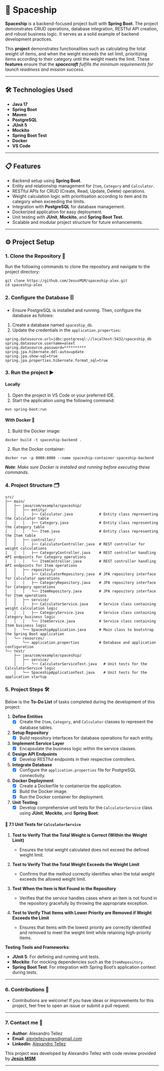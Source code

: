 # 🚀 Spaceship

**Spaceship** is a backend-focused project built with **Spring Boot**. The project demonstrates CRUD operations, database integration, RESTful API creation, and robust business logic. It serves as a solid example of backend development practices.

This **project** demonstrates functionalities such as calculating the total weight of items, and when the weight exceeds the set limit, prioritizing items according to their category until the weight meets the limit. These **features** ensure that the ***spacecraft*** *fulfills the minimum requirements for launch readiness and mission success*.

---

## 🛠️ Technologies Used

- **Java 17**
- **Spring Boot**
- **Maven**
- **PostgreSQL**
- **JUnit 5**
- **Mockito**
- **Spring Boot Test**
- **Docker**
- **VS Code**

---

## 📋 Features

- Backend setup using **Spring Boot**.
- Entity and relationship management for `Item`, `Category` and `Calculator`. 
- RESTful APIs for CRUD (Create, Read, Update, Delete) operations.
- Weight calculation logic with prioritisation according to item and its category when exceeding the limits.
- Integration with **PostgreSQL** for database management.
- Dockerized application for easy deployment.
- Unit testing with **JUnit**, **Mockito**, and **Spring Boot Test**.
- Scalable and modular project structure for future enhancements.

---

## ⚙️ Project Setup

### 1. Clone the Repository 📂

Run the following commands to clone the repository and navigate to the project directory:

```
git clone https://github.com/JesusMSM/spaceship-alex.git
cd spaceship-alex
```

### 2. Configure the Database 🗄️

* Ensure PostgreSQL is installed and running. Then, configure the database as follows:

1. Create a database named `spaceship_db`.
2. Update the credentials in the `application.properties`:

```
spring.datasource.url=jdbc:postgresql://localhost:5432/spaceship_db
spring.datasource.username=alext
spring.datasource.password=**********
spring.jpa.hibernate.ddl-auto=update
spring.jpa.show-sql=true
spring.jpa.properties.hibernate.format_sql=true
```

### 3. Run the project ▶️

#### Locally
1. Open the project in VS Code or your preferred IDE.
2. Start the application using the following command:
```
mvn spring-boot:run
```

#### With Docker 🐳
1. Build the Docker image:
```
docker build -t spaceship-backend .
```
2. Run the Docker container:
```
docker run -p 8080:8080 --name spaceship-container spaceship-backend
```
***Note***: *Make sure Docker is installed and running before executing these commands*.

### 4. Project Structure 🗂️

```
src/
├── main/
│   ├── java/com/example/spaceship/
│   │   ├── entity/
│   │   │   ├── Calculator.java            # Entity class representing the Calculator table
│   │   │   ├── Category.java              # Entity class representing the Category table
│   │   │   └── Item.java                  # Entity class representing the Item table
│   │   ├── controller/
│   │   │   ├── CalculatorController.java  # REST controller for weight calculations
│   │   │   ├── CategoryController.java    # REST controller handling API endpoints for Category operations
│   │   │   └── ItemController.java        # REST controller handling API endpoints for Item operations
│   │   ├── repository/
│   │   │   ├── CalculatorRepository.java  # JPA repository interface for Calculator operations
│   │   │   ├── CategoryRepository.java    # JPA repository interface for Category operations
│   │   │   └── ItemRepository.java        # JPA repository interface for Item operations
│   │   ├── service/
│   │   │   ├── CalculatorService.java     # Service class containing weight calculation logic
│   │   │   ├── CategoryService.java       # Service class containing Category business logic
│   │   │   └── ItemService.java           # Service class containing Item business logic
│   │   └── SpaceshipApplication.java      # Main class to bootstrap the Spring Boot application
│   └── resources/
│       └── application.properties         # Database and application configuration
└── test/
    ├── java/com/example/spaceship/
    │   ├── service/
    │   │   └── CalculatorServiceTest.java   # Unit tests for the CalculatorService logic
    │   └── SpaceshipApplicationTest.java    # Unit tests for the application startup

```

### 5. Project Steps 🛠️

Below is the **To-Do List** of tasks completed during the development of this project:

1. **Define Entities**
   - [x] Create the `Item`, `Category`, and `Calculator` classes to represent the database tables.

2. **Setup Repository**
   - [x] Build repository interfaces for database operations for each entity.

3. **Implement Service Layer**
   - [x] Encapsulate the business logic within the service classes.

4. **Design API Endpoints**
   - [x] Develop RESTful endpoints in their respective controllers.

5. **Integrate Database**
   - [x] Configure the `application.properties` file for PostgreSQL connectivity.

6. **Docker Deployment**
   - [x] Create a Dockerfile to containerize the application.
   - [x] Build the Docker image.
   - [x] Run the Docker container for deployment.

7. **Unit Testing**
   - [x] Develop comprehensive unit tests for the `CalculatorService` class using **JUnit**, **Mockito**, and **Spring Boot**:

#### 🧪 7.1 Unit Tests for `CalculatorService`

1. **Test to Verify That the Total Weight is Correct (Within the Weight Limit)**
   - Ensures the total weight calculated does not exceed the defined weight limit.

2. **Test to Verify That the Total Weight Exceeds the Weight Limit**
   - Confirms that the method correctly identifies when the total weight exceeds the allowed weight limit.

3. **Test When the Item is Not Found in the Repository**
   - Verifies that the service handles cases where an item is not found in the repository gracefully by throwing the appropriate exception.

4. **Test to Verify That Items with Lower Priority are Removed if Weight Exceeds the Limit**
   - Ensures that items with the lowest priority are correctly identified and removed to meet the weight limit while retaining high-priority items.

**Testing Tools and Frameworks**:
- **JUnit 5**: For defining and running unit tests.
- **Mockito**: For mocking dependencies such as the `ItemRepository`.
- **Spring Boot Test**: For integration with Spring Boot’s application context during tests.

---

### 6. Contributions 🙌

* Contributions are welcome! If you have ideas or improvements for this project, feel free to open an issue or submit a pull request.

---

### 7. Contact me 📧

* **Author**: Alexandro Tellez
* **Email**: alextellezyanes@gmail.com
* **LinkedIn**: [Alexandro Tellez](https://www.linkedin.com/in/alex-tellez-y/)

This project was developed by Alexandro Tellez with code review provided by [**Jesús MSM**](https://github.com/JesusMSM).

---


